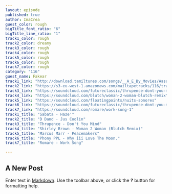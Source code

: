 ```yaml
---
layout: episode
published: true
author: ImaCrea
guest_color: rough
bigTitle_font_ratio: "6"
bigTitle_line_ratio: "1"
track1_color: rough
track2_color: dreamy
track3_color: rough
track4_color: rough
track5_color: rough
track6_color: rough
track7_color: rough
category: "116"
guest_name: Fakear
track1_link: "http://download.tamiltunes.com/songs/__A_E_By_Movies/Aasai_Aasaiyai/Ye_Penne.mp3"
track2_link: "https://s3-eu-west-1.amazonaws.com/mailtapetracks/116/track2.mp3"
track3_link: "https://soundcloud.com/futureclassic/thrupence-dont-you-mind"
track4_link: "https://soundcloud.com/blutch/woman-2-woman-blutch-remix"
track5_link: "https://soundcloud.com/floatingpoints/nuits-sonores"
track6_link: "https://soundcloud.com/futureclassic/thrupence-dont-you-mind"
track7_link: "https://soundcloud.com/romare/work-song-1"
track1_title: "Sabata - Haze'"
track2_title: "D Dand - Jus Coolin"
track3_title: "Thrupence - Don't You Mind"
track4_title: "Shirley Brown - Woman 2 Woman (Blutch Remix)"
track5_title: "Marcus Marr - Peacemakers"
track6_title: "Phony PPL - Why iii Love The Moon."
track7_title: "Romare - Work Song"

---
```


## A New Post

Enter text in [Markdown](http://daringfireball.net/projects/markdown/). Use the toolbar above, or click the **?** button for formatting help.